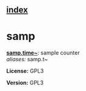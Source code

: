 [index](index.html) 
---

# samp




[**samp.time~**](samp.time~.html): sample counter <br>
_aliases:_ samp.t~




**License:** GPL3

**Version:** GPL3

